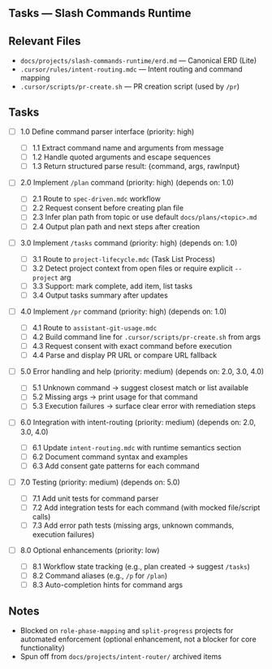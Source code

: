 ## Tasks — Slash Commands Runtime

## Relevant Files

- `docs/projects/slash-commands-runtime/erd.md` — Canonical ERD (Lite)
- `.cursor/rules/intent-routing.mdc` — Intent routing and command mapping
- `.cursor/scripts/pr-create.sh` — PR creation script (used by `/pr`)

## Tasks

- [ ] 1.0 Define command parser interface (priority: high)

  - [ ] 1.1 Extract command name and arguments from message
  - [ ] 1.2 Handle quoted arguments and escape sequences
  - [ ] 1.3 Return structured parse result: {command, args, rawInput}

- [ ] 2.0 Implement `/plan` command (priority: high) (depends on: 1.0)

  - [ ] 2.1 Route to `spec-driven.mdc` workflow
  - [ ] 2.2 Request consent before creating plan file
  - [ ] 2.3 Infer plan path from topic or use default `docs/plans/<topic>.md`
  - [ ] 2.4 Output plan path and next steps after creation

- [ ] 3.0 Implement `/tasks` command (priority: high) (depends on: 1.0)

  - [ ] 3.1 Route to `project-lifecycle.mdc` (Task List Process)
  - [ ] 3.2 Detect project context from open files or require explicit `--project` arg
  - [ ] 3.3 Support: mark complete, add item, list tasks
  - [ ] 3.4 Output tasks summary after updates

- [ ] 4.0 Implement `/pr` command (priority: high) (depends on: 1.0)

  - [ ] 4.1 Route to `assistant-git-usage.mdc`
  - [ ] 4.2 Build command line for `.cursor/scripts/pr-create.sh` from args
  - [ ] 4.3 Request consent with exact command before execution
  - [ ] 4.4 Parse and display PR URL or compare URL fallback

- [ ] 5.0 Error handling and help (priority: medium) (depends on: 2.0, 3.0, 4.0)

  - [ ] 5.1 Unknown command → suggest closest match or list available
  - [ ] 5.2 Missing args → print usage for that command
  - [ ] 5.3 Execution failures → surface clear error with remediation steps

- [ ] 6.0 Integration with intent-routing (priority: medium) (depends on: 2.0, 3.0, 4.0)

  - [ ] 6.1 Update `intent-routing.mdc` with runtime semantics section
  - [ ] 6.2 Document command syntax and examples
  - [ ] 6.3 Add consent gate patterns for each command

- [ ] 7.0 Testing (priority: medium) (depends on: 5.0)

  - [ ] 7.1 Add unit tests for command parser
  - [ ] 7.2 Add integration tests for each command (with mocked file/script calls)
  - [ ] 7.3 Add error path tests (missing args, unknown commands, execution failures)

- [ ] 8.0 Optional enhancements (priority: low)
  - [ ] 8.1 Workflow state tracking (e.g., plan created → suggest `/tasks`)
  - [ ] 8.2 Command aliases (e.g., `/p` for `/plan`)
  - [ ] 8.3 Auto-completion hints for command args

## Notes

- Blocked on `role-phase-mapping` and `split-progress` projects for automated enforcement (optional enhancement, not a blocker for core functionality)
- Spun off from `docs/projects/intent-router/` archived items
